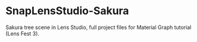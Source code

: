 # SnapLensStudio-Sakura
Sakura tree scene in Lens Studio, full project files for Material Graph tutorial (Lens Fest 3).
